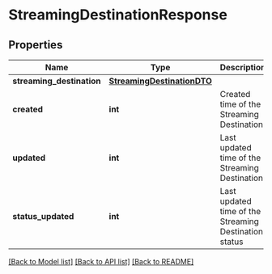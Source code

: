 # StreamingDestinationResponse

## Properties
Name | Type | Description | Notes
------------ | ------------- | ------------- | -------------
**streaming_destination** | [**StreamingDestinationDTO**](StreamingDestinationDTO.md) |  | 
**created** | **int** | Created time of the Streaming Destination | [optional] 
**updated** | **int** | Last updated time of the Streaming Destination | [optional] 
**status_updated** | **int** | Last updated time of the Streaming Destination status | [optional] 

[[Back to Model list]](../README.md#documentation-for-models) [[Back to API list]](../README.md#documentation-for-api-endpoints) [[Back to README]](../README.md)

